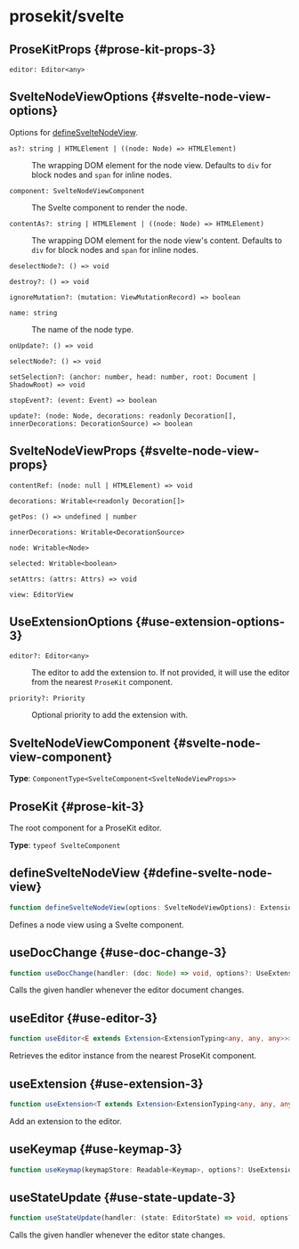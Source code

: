 # prosekit/svelte

## ProseKitProps {#prose-kit-props-3}

<dl>

<dt>

`editor: Editor<any>`

</dt>

<dd>

</dd>

</dl>

## SvelteNodeViewOptions {#svelte-node-view-options}

Options for [defineSvelteNodeView](svelte.md#define-svelte-node-view).

<dl>

<dt>

`as?: string | HTMLElement | ((node: Node) => HTMLElement)`

</dt>

<dd>

The wrapping DOM element for the node view. Defaults to `div` for block nodes and `span` for inline nodes.

</dd>

<dt>

`component: SvelteNodeViewComponent`

</dt>

<dd>

The Svelte component to render the node.

</dd>

<dt>

`contentAs?: string | HTMLElement | ((node: Node) => HTMLElement)`

</dt>

<dd>

The wrapping DOM element for the node view's content. Defaults to `div` for block nodes and `span` for inline nodes.

</dd>

<dt>

`deselectNode?: () => void`

</dt>

<dd>

</dd>

<dt>

`destroy?: () => void`

</dt>

<dd>

</dd>

<dt>

`ignoreMutation?: (mutation: ViewMutationRecord) => boolean`

</dt>

<dd>

</dd>

<dt>

`name: string`

</dt>

<dd>

The name of the node type.

</dd>

<dt>

`onUpdate?: () => void`

</dt>

<dd>

</dd>

<dt>

`selectNode?: () => void`

</dt>

<dd>

</dd>

<dt>

`setSelection?: (anchor: number, head: number, root: Document | ShadowRoot) => void`

</dt>

<dd>

</dd>

<dt>

`stopEvent?: (event: Event) => boolean`

</dt>

<dd>

</dd>

<dt>

`update?: (node: Node, decorations: readonly Decoration[], innerDecorations: DecorationSource) => boolean`

</dt>

<dd>

</dd>

</dl>

## SvelteNodeViewProps {#svelte-node-view-props}

<dl>

<dt>

`contentRef: (node: null | HTMLElement) => void`

</dt>

<dd>

</dd>

<dt>

`decorations: Writable<readonly Decoration[]>`

</dt>

<dd>

</dd>

<dt>

`getPos: () => undefined | number`

</dt>

<dd>

</dd>

<dt>

`innerDecorations: Writable<DecorationSource>`

</dt>

<dd>

</dd>

<dt>

`node: Writable<Node>`

</dt>

<dd>

</dd>

<dt>

`selected: Writable<boolean>`

</dt>

<dd>

</dd>

<dt>

`setAttrs: (attrs: Attrs) => void`

</dt>

<dd>

</dd>

<dt>

`view: EditorView`

</dt>

<dd>

</dd>

</dl>

## UseExtensionOptions {#use-extension-options-3}

<dl>

<dt>

`editor?: Editor<any>`

</dt>

<dd>

The editor to add the extension to. If not provided, it will use the
editor from the nearest `ProseKit` component.

</dd>

<dt>

`priority?: Priority`

</dt>

<dd>

Optional priority to add the extension with.

</dd>

</dl>

## SvelteNodeViewComponent {#svelte-node-view-component}

**Type**: `ComponentType<SvelteComponent<SvelteNodeViewProps>>`

## ProseKit {#prose-kit-3}

The root component for a ProseKit editor.

**Type**: `typeof SvelteComponent`

## defineSvelteNodeView {#define-svelte-node-view}

```ts
function defineSvelteNodeView(options: SvelteNodeViewOptions): Extension
```

Defines a node view using a Svelte component.

## useDocChange {#use-doc-change-3}

```ts
function useDocChange(handler: (doc: Node) => void, options?: UseExtensionOptions): void
```

Calls the given handler whenever the editor document changes.

## useEditor {#use-editor-3}

```ts
function useEditor<E extends Extension<ExtensionTyping<any, any, any>>>(options?: { update?: boolean }): Readable<Editor<E>>
```

Retrieves the editor instance from the nearest ProseKit component.

## useExtension {#use-extension-3}

```ts
function useExtension<T extends Extension<ExtensionTyping<any, any, any>>>(extension: Readable<null | T>, options?: UseExtensionOptions): void
```

Add an extension to the editor.

## useKeymap {#use-keymap-3}

```ts
function useKeymap(keymapStore: Readable<Keymap>, options?: UseExtensionOptions): void
```

## useStateUpdate {#use-state-update-3}

```ts
function useStateUpdate(handler: (state: EditorState) => void, options?: UseExtensionOptions): void
```

Calls the given handler whenever the editor state changes.
